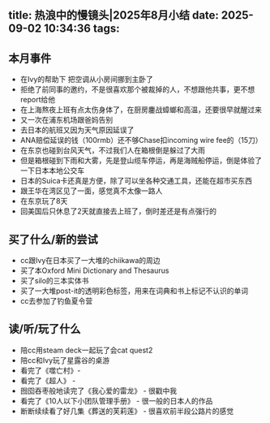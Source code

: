title: 热浪中的慢镜头|2025年8月小结
date: 2025-09-02 10:34:36
tags:
---
## 本月事件

- 在Ivy的帮助下 把空调从小房间挪到主卧了
- 拒绝了前同事的邀约，不是很喜欢那个被裁掉的人，不想跟他共事，更不想report给他
- 在上海熬夜上班有点太伤身体了，在厨房鏖战蟑螂和高温，还要很早就醒过来
- 又一次在浦东机场跟爸妈告别
- 去日本的航班又因为天气原因延误了
- ANA赔偿延误的钱（100rmb）还不够Chase扣incoming wire fee的（15刀）
- 在东京也碰到台风天气，不过我们人在箱根倒是躲过了大雨
- 但是箱根碰到下雨和大雾，先是登山缆车停运，再是海贼船停运，倒是体验了一下日本本地公交车
- 日本的Suica卡还真是方便，除了可以坐各种交通工具，还能在超市买东西
- 跟王华在湾区见了一面，感觉真不太像一路人
- 在东京玩了8天
- 回美国后只休息了2天就直接去上班了，倒时差还是有点强行的


## 买了什么/新的尝试

- cc跟Ivy在日本买了一大堆的chiikawa的周边
- 买了本Oxford Mini Dictionary and Thesaurus
- 买了silo的三本实体书
- 买了一大堆post-it的透明彩色标签，用来在词典和书上标记不认识的单词
- cc去参加了钓鱼夏令营


## 读/听/玩了什么

- 陪cc用steam deck一起玩了会cat quest2
- 陪cc和Ivy玩了星露谷的桌游
- 看完了《噬亡村》-
- 看完了《超人》 - 
- 囫囵吞枣般地读完了《我心爱的雷龙》 - 很戳中我
- 看完了《10人以下小团队管理手册》 - 很一般的日本人的作品
- 断断续续看了好几集《葬送的芙莉莲》 - 很喜欢前半段公路片的感觉